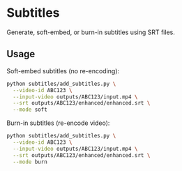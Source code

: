 # Subtitles

Generate, soft-embed, or burn-in subtitles using SRT files.

## Usage

Soft-embed subtitles (no re-encoding):

```bash
python subtitles/add_subtitles.py \
  --video-id ABC123 \
  --input-video outputs/ABC123/input.mp4 \
  --srt outputs/ABC123/enhanced/enhanced.srt \
  --mode soft
```

Burn-in subtitles (re-encode video):

```bash
python subtitles/add_subtitles.py \
  --video-id ABC123 \
  --input-video outputs/ABC123/input.mp4 \
  --srt outputs/ABC123/enhanced/enhanced.srt \
  --mode burn
```
